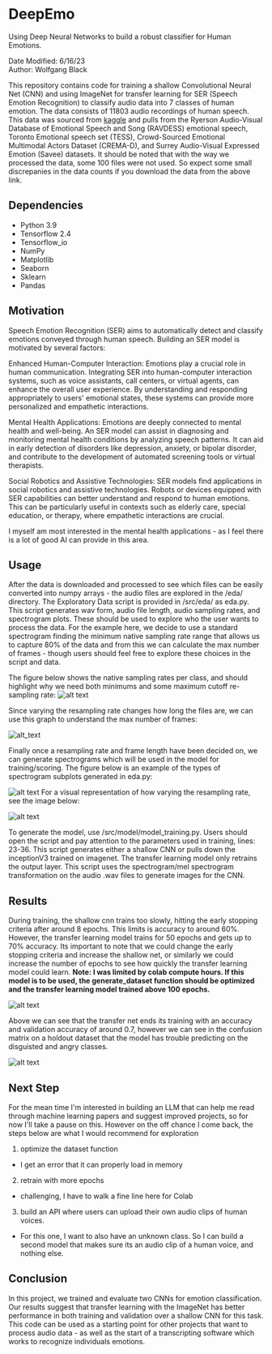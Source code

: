 # DeepEmo
Using Deep Neural Networks to build a robust classifier for Human Emotions. 

Date Modified: 6/16/23 <br>
Author: Wolfgang Black <br>

This repository contains code for training a shallow Convolutional Neural Net (CNN) and using ImageNet for transfer learning for SER (Speech Emotion Recognition) to classify audio data into 7 classes of human emotion. The data consists of 11803 audio recordings of human speech. This data was sourced from [kaggle](https://www.kaggle.com/code/shivamburnwal/speech-emotion-recognition) and pulls from the Ryerson Audio-Visual Database of Emotional Speech and Song (RAVDESS) emotional speech, Toronto Emotional speech set (TESS), Crowd-Sourced Emotional Multimodal Actors Dataset (CREMA-D), and Surrey Audio-Visual Expressed Emotion (Savee) datasets. It should be noted that with the way we processed the data, some 100 files were not used. So expect some small discrepanies in the data counts if you download the data from the above link. 

## Dependencies
  - Python 3.9
  - Tensorflow 2.4
  - Tensorflow_io
  - NumPy
  - Matplotlib
  - Seaborn
  - Sklearn
  - Pandas
 
## Motivation
Speech Emotion Recognition (SER) aims to automatically detect and classify emotions conveyed through human speech. Building an SER model is motivated by several factors:

Enhanced Human-Computer Interaction: Emotions play a crucial role in human communication. Integrating SER into human-computer interaction systems, such as voice assistants, call centers, or virtual agents, can enhance the overall user experience. By understanding and responding appropriately to users' emotional states, these systems can provide more personalized and empathetic interactions.

Mental Health Applications: Emotions are deeply connected to mental health and well-being. An SER model can assist in diagnosing and monitoring mental health conditions by analyzing speech patterns. It can aid in early detection of disorders like depression, anxiety, or bipolar disorder, and contribute to the development of automated screening tools or virtual therapists.

Social Robotics and Assistive Technologies: SER models find applications in social robotics and assistive technologies. Robots or devices equipped with SER capabilities can better understand and respond to human emotions. This can be particularly useful in contexts such as elderly care, special education, or therapy, where empathetic interactions are crucial.

I myself am most interested in the mental health applications - as I feel there is a lot of good AI can provide in this area. 

## Usage
After the data is downloaded and processed to see which files can be easily converted into numpy arrays - the audio files are explored in the /eda/ directory. The Exploratory Data script is provided in /src/eda/ as eda.py. This script generates wav form, audio file length, audio sampling rates, and spectrogram plots. These should be used to explore who the user wants to process the data. For the example here, we decide to use a standard spectrogram finding the minimum native sampling rate range that allows us to capture 80% of the data and from this we can calculate the max number of frames - though users should feel free to explore these choices in the script and data. 

The figure below shows the native sampling rates per class, and should highlight why we need both minimums and some maximum cutoff re-sampling rate:
![alt text](https://github.com/wolfgangjblack/DeepEmo/blob/main/src/eda/artifacts/native_sample_rates.png)

Since varying the resampling rate changes how long the files are, we can use this graph to understand the max number of frames:

![alt_text](https://github.com/wolfgangjblack/DeepEmo/blob/main/src/eda/artifacts/sample_frame_subplots.png)

Finally once a resampling rate and frame length have been decided on, we can generate spectrograms which will be used in the model for training/scoring. The figure below is an example of the types of spectrogram subplots generated in eda.py:

![alt text](https://github.com/wolfgangjblack/DeepEmo/blob/main/src/eda/artifacts/sample_spectrogram_subplot_with_index_0_24414_sample_rate_and_58837_frames.png)
For a visual representation of how varying the resampling rate, see the image below:

![alt text](https://github.com/wolfgangjblack/DeepEmo/blob/main/src/eda/artifacts/Angry_1022_ITS_ANG_XX.wav%20data%20augmentation%20spectrograms.png)

To generate the model, use /src/model/model_training.py. Users should open the script and pay attention to the parameters used in training, lines: 23-36. This script generates either a shallow CNN or pulls down the inceptionV3 trained on imagenet. The transfer learning model only retrains the output layer. This script uses the spectrogram/mel spectrogram transformation on the audio .wav files to generate images for the CNN. 

## Results
During training, the shallow cnn trains too slowly, hitting the early stopping criteria after around 8 epochs. This limits is accuracy to around 60%. However, the transfer learning model trains for 50 epochs and gets up to 70% accuracy. Its important to note that we could change the early stopping criteria and increase the shallow net, or similarly we could increase the number of epochs to see how quickly the transfer learning model could learn. **Note: I was limited by colab compute hours. If this model is to be used, the generate_dataset function should be optimized and the transfer learning model trained above 100 epochs.**

![alt text]([https://github.com/wolfgangjblack/synthetic_accent_module/blob/main/src/model/artifacts/shallow_cnn_training_metrics.png](https://github.com/wolfgangjblack/DeepEmo/blob/main/src/model/artifacts/transfer_training_metrics.png))

Above we can see that the transfer net ends its training with an accuracy and validation accuracy of around 0.7, however we can see in the confusion matrix on a holdout dataset that the model has trouble predicting on the disguisted and angry classes. 

![alt text](https://github.com/wolfgangjblack/DeepEmo/blob/main/src/model/artifacts/transfer_confusion_matrix.jpg)

## Next Step
For the mean time I'm interested in building an LLM that can help me read through machine learning papers and suggest improved projects, so for now I'll take a pause on this. However on the off chance I come back, the steps below are what I would recommend for exploration

1. optimize the dataset function
  - I get an error that it can properly load in memory
2. retrain with more epochs
  - challenging, I have to walk a fine line here for Colab
3. build an API where users can upload their own audio clips of human voices.
  - For this one, I want to also have an unknown class. So I can build a second model that makes sure its an audio clip of a human voice, and nothing else. 

## Conclusion
In this project, we trained and evaluate two CNNs for emotion classification. Our results suggest that transfer learning with the ImageNet has better performance in both training and validation over a shallow CNN for this task. This code can be used as a starting point for other projects that want to process audio data - as well as the start of a transcripting software which works to recognize individuals emotions.
